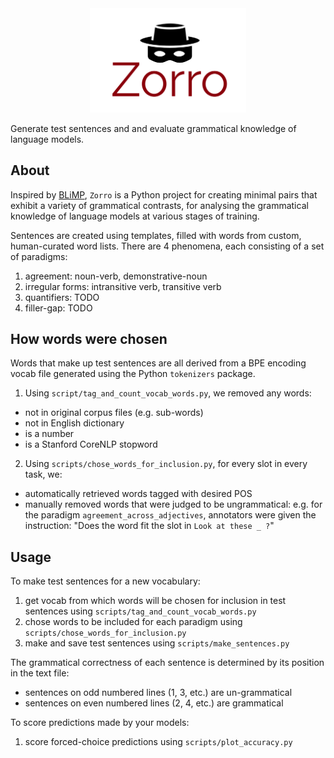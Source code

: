<div align="center">
 <img src="images/logo.png" width="250"> 
</div>

Generate test sentences and and evaluate grammatical knowledge of language models.

## About

Inspired by [BLiMP](https://arxiv.org/pdf/1912.00582.pdf),
 `Zorro` is a Python project for creating minimal pairs that exhibit a variety of grammatical contrasts,
 for analysing the grammatical knowledge of language models at various stages of training.

Sentences are created using templates, filled with words from custom, human-curated word lists. 
There are 4 phenomena, each consisting of a set of paradigms:
1. agreement: noun-verb, demonstrative-noun
2. irregular forms: intransitive verb, transitive verb
3. quantifiers: TODO
4. filler-gap: TODO


## How words were chosen

Words that make up test sentences are all derived from a BPE encoding vocab file 
 generated using the Python `tokenizers` package. 

1. Using `script/tag_and_count_vocab_words.py`, we removed any words:
- not in original corpus files (e.g. sub-words)
- not in English dictionary
- is a number
- is a Stanford CoreNLP stopword

2. Using `scripts/chose_words_for_inclusion.py`, for every slot in every task, we:
- automatically retrieved words tagged with desired POS
- manually removed words that were judged to be ungrammatical:
e.g. for the paradigm `agreement_across_adjectives`, annotators were given the instruction: 
"Does the word fit the slot in `Look at these _ ?`"

## Usage

To make test sentences for a new vocabulary:

1. get vocab from which words will be chosen for inclusion in test sentences using `scripts/tag_and_count_vocab_words.py`
2. chose words to be included for each paradigm using `scripts/chose_words_for_inclusion.py`
2. make and save test sentences using `scripts/make_sentences.py`

The grammatical correctness of each sentence is determined by its position in the text file:
- sentences on odd numbered lines (1, 3, etc.) are un-grammatical
- sentences on even numbered lines (2, 4, etc.) are grammatical


To score predictions made by your models:

1. score forced-choice predictions using `scripts/plot_accuracy.py`


